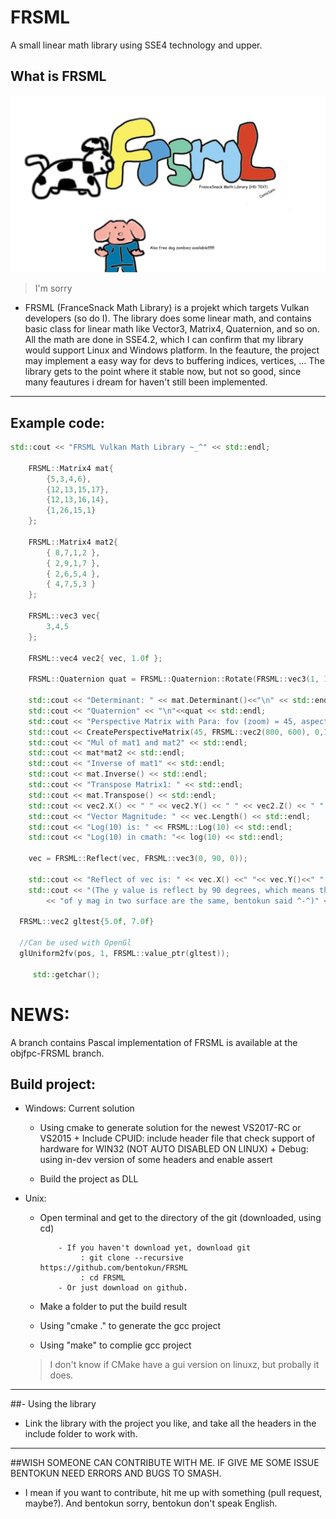# FRSML

A small linear math library using SSE4 technology and upper.

## What is FRSML
 
![alt tag](https://raw.githubusercontent.com/bentokun/FRSML/master/pupa.png)
>I'm sorry
 
  + FRSML (FranceSnack Math Library) is a projekt which targets Vulkan developers (so do I). The library does some linear math, and contains basic class for linear math like Vector3, Matrix4, Quaternion, and so on. All the math are done in SSE4.2, which I can confirm that my library would support Linux and Windows platform. In the feauture, the project may implement a easy way for devs to buffering indices, vertices, ... The library gets to the point where it stable now, but not so good, since many feautures i dream for haven't still been implemented.

**************************

## Example code:

```C++
std::cout << "FRSML Vulkan Math Library ~_^" << std::endl;

	FRSML::Matrix4 mat{
		{5,3,4,6},
		{12,13,15,17},
		{12,13,16,14},
		{1,26,15,1}
	};

	FRSML::Matrix4 mat2{
		{ 8,7,1,2 },
		{ 2,9,1,7 },
		{ 2,6,5,4 },
		{ 4,7,5,3 }
	};

	FRSML::vec3 vec{
		3,4,5
	};

	FRSML::vec4 vec2{ vec, 1.0f };

	FRSML::Quaternion quat = FRSML::Quaternion::Rotate(FRSML::vec3(1, 1, 1), 90);

	std::cout << "Determinant: " << mat.Determinant()<<"\n" << std::endl;
	std::cout << "Quaternion" << "\n"<<quat << std::endl;
	std::cout << "Perspective Matrix with Para: fov (zoom) = 45, aspect = 800/600, nad zNear and zFar betwwen 0 and 100" << std::endl;
	std::cout << CreatePerspectiveMatrix(45, FRSML::vec2(800, 600), 0,100) <<std::endl;
	std::cout << "Mul of mat1 and mat2" << std::endl;
	std::cout << mat*mat2 << std::endl;
	std::cout << "Inverse of mat1" << std::endl;
	std::cout << mat.Inverse() << std::endl;
	std::cout << "Transpose Matrix1: " << std::endl;
	std::cout << mat.Transpose() << std::endl;
	std::cout << vec2.X() << " " << vec2.Y() << " " << vec2.Z() << " " << vec2.W() << std::endl;
	std::cout << "Vector Magnitude: " << vec.Length() << std::endl;
	std::cout << "Log(10) is: " << FRSML::Log(10) << std::endl;
	std::cout << "Log(10) in cmath: "<< log(10) << std::endl;

	vec = FRSML::Reflect(vec, FRSML::vec3(0, 90, 0));

	std::cout << "Reflect of vec is: " << vec.X() <<" "<< vec.Y()<<" " << vec.Z() << std::endl;
	std::cout << "(The y value is reflect by 90 degrees, which means the length"
		<< "of y mag in two surface are the same, bentokun said ^-^)" << std::endl;

  FRSML::vec2 gltest{5.0f, 7.0f}

  //Can be used with OpenGl
  glUniform2fv(pos, 1, FRSML::value_ptr(gltest));

	 std::getchar();
```


# NEWS:

A branch contains Pascal implementation of FRSML is available at the objfpc-FRSML branch. 

## Build project:

  + Windows: Current solution
    
      * Using cmake to generate solution for the newest VS2017-RC or VS2015
             + Include CPUID: include header file that check support of hardware for WIN32 (NOT AUTO DISABLED ON LINUX)
             + Debug: using in-dev version of some headers and enable assert 
                    
      * Build the project as DLL
              
              
  + Unix:    
    
      * Open terminal and get to the directory of the git (downloaded, using cd)
      
                - If you haven't download yet, download git
                     : git clone --recursive https://github.com/bentokun/FRSML
                     : cd FRSML
                - Or just download on github. 
                      
      * Make a folder to put the build result 
      * Using "cmake ." to generate the gcc project
      * Using "make" to complie gcc project
             
      >I don't know if CMake have a gui version on linuxz, but probally it does.
        
   
 **************************
 
##- Using the library
 
  + Link the library with the project you like, and take all the headers in the include folder to work with.
   
****************
##WISH SOMEONE CAN CONTRIBUTE WITH ME. IF GIVE ME SOME ISSUE BENTOKUN NEED ERRORS AND BUGS TO SMASH.
  + I mean if you want to contribute, hit me up with something (pull request, maybe?). And bentokun sorry, bentokun don't speak English.
              
      
                     
